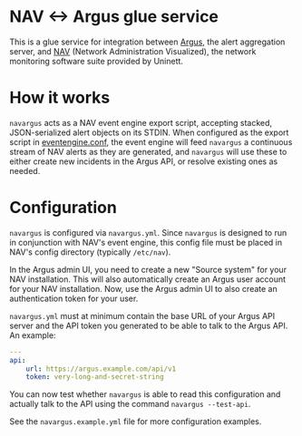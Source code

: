 NAV <-> Argus glue service
==========================

This is a glue service for integration between
[Argus](https://github.com/Uninett/Argus), the alert aggregation server, and
[NAV](https://github.com/Uninett/nav) (Network Administration Visualized), the
network monitoring software suite provided by Uninett.

How it works
============

`navargus` acts as a NAV event engine export script, accepting stacked,
JSON-serialized alert objects on its STDIN. When configured as the export
script in
[eventengine.conf](https://github.com/Uninett/nav/blob/0059f49ec36754fedcb385ecc50767729accbe7d/python/nav/etc/eventengine.conf#L2-L5),
the event engine will feed `navargus` a continuous stream of NAV alerts as they
are generated, and `navargus` will use these to either create new incidents in
the Argus API, or resolve existing ones as needed.


Configuration
=============

`navargus` is configured via `navargus.yml`. Since `navargus` is designed to
run in conjunction with NAV's event engine, this config file must be placed in
NAV's config directory (typically `/etc/nav`).

In the Argus admin UI, you need to create a new "Source system" for your NAV
installation. This will also automatically create an Argus user account for
your NAV installation. Now, use the Argus admin UI to also create an
authentication token for your user.

`navargus.yml` must at minimum contain the base URL of your Argus API server
and the API token you generated to be able to talk to the Argus API. An example:

```yml
---
api:
    url: https://argus.example.com/api/v1
    token: very-long-and-secret-string
```

You can now test whether `navargus` is able to read this configuration and
actually talk to the API using the command `navargus --test-api`.

See the `navargus.example.yml` file for more configuration examples.
